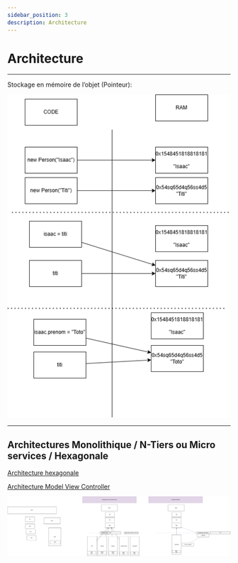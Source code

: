```yaml
---
sidebar_position: 3
description: Architecture
---
```


# Architecture

---

Stockage en mémoire de l’objet (Pointeur):

![Stockage en mémoire de l’objet (Pointeur)](/img/architecture_schema1.png)

---
## Architectures Monolithique / N-Tiers ou Micro services / Hexagonale

[Architecture hexagonale](https://blog.octo.com/architecture-hexagonale-trois-principes-et-un-exemple-dimplementation)

[Architecture Model View Controller](https://www.geeksforgeeks.org/mvc-design-pattern/)

![Architectures](/img/architecture_schema2.png)